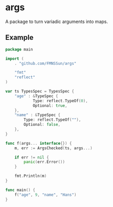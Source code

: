 # args

A package to turn variadic arguments into maps.

## Example

```go
package main

import (
	. "github.com/FMNSSun/args"

	"fmt"
	"reflect"
)

var ts TypesSpec = TypesSpec {
	"age" : &TypeSpec {
			Type: reflect.TypeOf(0),
			Optional: true,
	},
	"name" : &TypeSpec {
		Type: reflect.TypeOf(""),
		Optional: false,
	},
}

func f(args... interface{}) {
	m, err := ArgsChecked(ts, args...)

	if err != nil {
		panic(err.Error())
	}

	fmt.Println(m)
}

func main() {
	f("age", 9, "name", "Hans")
}
```